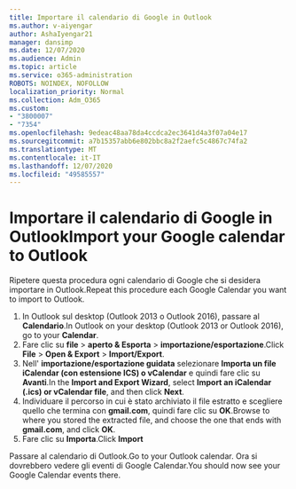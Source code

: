 ```yaml
---
title: Importare il calendario di Google in Outlook
ms.author: v-aiyengar
author: AshaIyengar21
manager: dansimp
ms.date: 12/07/2020
ms.audience: Admin
ms.topic: article
ms.service: o365-administration
ROBOTS: NOINDEX, NOFOLLOW
localization_priority: Normal
ms.collection: Adm_O365
ms.custom:
- "3800007"
- "7354"
ms.openlocfilehash: 9edeac48aa78da4ccdca2ec3641d4a3f07a04e17
ms.sourcegitcommit: a7b15357abb6e802bbc8a2f2aefc5c4867c74fa2
ms.translationtype: MT
ms.contentlocale: it-IT
ms.lasthandoff: 12/07/2020
ms.locfileid: "49585557"
---
```

# <a name="import-your-google-calendar-to-outlook"></a><span data-ttu-id="acd64-102">Importare il calendario di Google in Outlook</span><span class="sxs-lookup"><span data-stu-id="acd64-102">Import your Google calendar to Outlook</span></span>

<span data-ttu-id="acd64-103">Ripetere questa procedura ogni calendario di Google che si desidera importare in Outlook.</span><span class="sxs-lookup"><span data-stu-id="acd64-103">Repeat this procedure each Google Calendar you want to import to Outlook.</span></span>

1. <span data-ttu-id="acd64-104">In Outlook sul desktop (Outlook 2013 o Outlook 2016), passare al **Calendario**.</span><span class="sxs-lookup"><span data-stu-id="acd64-104">In Outlook on your desktop (Outlook 2013 or Outlook 2016), go to your **Calendar**.</span></span>
1. <span data-ttu-id="acd64-105">Fare clic su **file**  >  **aperto & Esporta**  >  **importazione/esportazione**.</span><span class="sxs-lookup"><span data-stu-id="acd64-105">Click **File** > **Open & Export** > **Import/Export**.</span></span>
1. <span data-ttu-id="acd64-106">Nell' **importazione/esportazione guidata** selezionare **Importa un file iCalendar (con estensione ICS) o vCalendar** e quindi fare clic su **Avanti**.</span><span class="sxs-lookup"><span data-stu-id="acd64-106">In the **Import and Export Wizard**, select **Import an iCalendar (.ics) or vCalendar file**, and then click **Next**.</span></span>
1. <span data-ttu-id="acd64-107">Individuare il percorso in cui è stato archiviato il file estratto e scegliere quello che termina con **gmail.com**, quindi fare clic su **OK**.</span><span class="sxs-lookup"><span data-stu-id="acd64-107">Browse to where you stored the extracted file, and choose the one that ends with **gmail.com**, and click **OK**.</span></span>
1. <span data-ttu-id="acd64-108">Fare clic su **Importa**.</span><span class="sxs-lookup"><span data-stu-id="acd64-108">Click **Import**</span></span>

<span data-ttu-id="acd64-109">Passare al calendario di Outlook.</span><span class="sxs-lookup"><span data-stu-id="acd64-109">Go to your Outlook calendar.</span></span> <span data-ttu-id="acd64-110">Ora si dovrebbero vedere gli eventi di Google Calendar.</span><span class="sxs-lookup"><span data-stu-id="acd64-110">You should now see your Google Calendar events there.</span></span>
